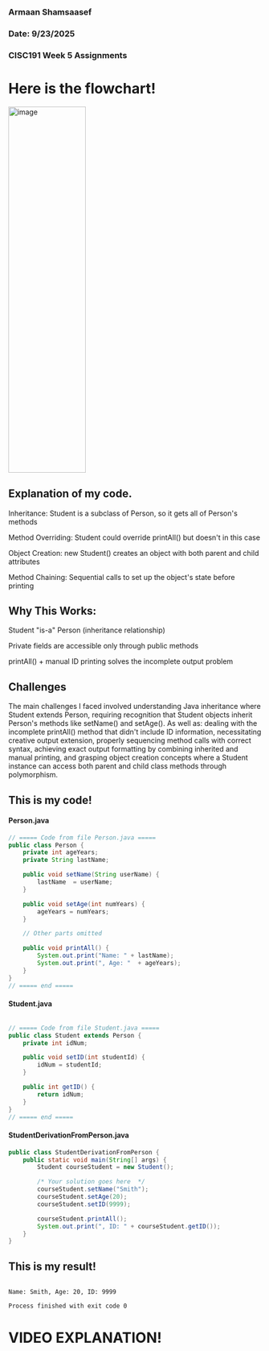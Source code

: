 ### Armaan Shamsaasef
### Date: 9/23/2025
### CISC191 Week 5 Assignments


# Here is the flowchart!

<img width="154" height="727" alt="image" src="https://github.com/user-attachments/assets/e0447e86-94ce-46df-a3bc-f876a3d0f21e" />



## Explanation of my code.

Inheritance: Student is a subclass of Person, so it gets all of Person's methods

Method Overriding: Student could override printAll() but doesn't in this case

Object Creation: new Student() creates an object with both parent and child attributes

Method Chaining: Sequential calls to set up the object's state before printing

## Why This Works:


Student "is-a" Person (inheritance relationship)

Private fields are accessible only through public methods

printAll() + manual ID printing solves the incomplete output problem

## Challenges

The main challenges I faced involved understanding Java inheritance where Student extends Person, requiring recognition that Student objects inherit Person's methods like setName() and setAge(). As well as: dealing with the incomplete printAll() method that didn't include ID information, necessitating creative output extension, properly sequencing method calls with correct syntax, achieving exact output formatting by combining inherited and manual printing, and grasping object creation concepts where a Student instance can access both parent and child class methods through polymorphism.




## This is my code!


#### Person.java

```.java
// ===== Code from file Person.java =====
public class Person {
    private int ageYears;
    private String lastName;

    public void setName(String userName) {
        lastName  = userName;
    }

    public void setAge(int numYears) {
        ageYears = numYears;
    }

    // Other parts omitted

    public void printAll() {
        System.out.print("Name: " + lastName);
        System.out.print(", Age: "  + ageYears);
    }
}
// ===== end =====
```

#### Student.java
```.java

// ===== Code from file Student.java =====
public class Student extends Person {
    private int idNum;

    public void setID(int studentId) {
        idNum = studentId;
    }

    public int getID() {
        return idNum;
    }
}
// ===== end =====
```


#### StudentDerivationFromPerson.java
```.java
public class StudentDerivationFromPerson {
    public static void main(String[] args) {
        Student courseStudent = new Student();

        /* Your solution goes here  */
        courseStudent.setName("Smith");
        courseStudent.setAge(20);
        courseStudent.setID(9999);

        courseStudent.printAll();
        System.out.print(", ID: " + courseStudent.getID());
    }
}
```

## This is my result!

```.out

Name: Smith, Age: 20, ID: 9999

Process finished with exit code 0

```


# VIDEO EXPLANATION!



